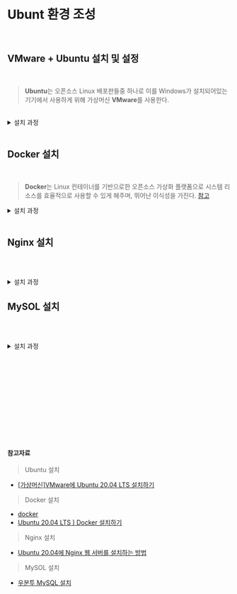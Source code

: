 # Ubunt 환경 조성

<br>

## VMware + Ubuntu 설치 및 설정

<br>

 > **Ubuntu**는 오픈소스 Linux 배포판들중 하나로 이를 Windows가 설치되어있는 기기에서 사용하게 위해 가상머신 **VMware**를 사용한다.

<br>

<details>
    <summary>설치 과정</summary>
 
 1. VMware Windows 버전 설치 [https://www.vmware.com](https://www.vmware.com/kr/products/workstation-player/workstation-player-evaluation.html) 
 
     <img src="https://user-images.githubusercontent.com/101278786/159773710-0d56ee4d-c2af-4c80-aef1-d33c4e7de230.png" width="500">

<br>

 2. Ubuntu LTS 버전(20.04.4) 다운로드 [https://ubuntu.com](https://ubuntu.com/download/desktop)


      <img src="https://user-images.githubusercontent.com/101278786/159782630-bc4ac4ab-1756-421b-b56d-b84ff8073191.png" width="500">
              
<br>

 3. VMware에서 가상머신 생성

    - Create a New Virtual Machine
    
         <img src="https://user-images.githubusercontent.com/101278786/159786353-ef92d23b-a830-424a-8d1a-1f35bc849e05.png" width="500">

    - Install from: I will install the operating system later.
    
         <img src="https://user-images.githubusercontent.com/101278786/159786303-441f5f56-a8fb-4f32-a82d-cc9f8b25b801.png" width="500">

    - Guest operating system - Linux, Version - Ubuntu
    
         <img src="https://user-images.githubusercontent.com/101278786/159786381-781cc5c9-1be0-4c77-bbbf-75b350cd82a5.png" width="500">
         
<br>

  4. 가상머신에 Ubnutu 설치

      - Edit Virtual Machine Settings

          <img src="https://user-images.githubusercontent.com/101278786/159787215-35e5f6ba-8ab6-4c83-bb26-ed8bc40dd8b6.png" width="500">
          
          
          

      - Device - CD/DVD (SATA), Connection - Use ISO image file: (2에서 다운로드한 Ubunto 파일)

          <img src="https://user-images.githubusercontent.com/101278786/159787945-31dd7312-03bf-46bb-9ef4-5355b2fed70a.png" width="500">
          
      - Play virtual machine
      
      - 언어 설정 및 체험하기 선택
      
          <img src="https://user-images.githubusercontent.com/101278786/159788510-c10a72a1-df74-4f15-9fda-9adb10129c88.png" width="500">
          
      - Ubuntu 20.04.4 LTS 설치 클릭
      
          <img src="https://user-images.githubusercontent.com/101278786/160814154-1dc859c4-f0cf-4031-88dc-dc6370c56558.png" width="500">
        
      - 한국어 - 키보드 레이아웃 - Korean(101/104 keyCompltible)
          
          <img src="https://user-images.githubusercontent.com/101278786/160812762-c32fa8ba-f60d-419c-8b4c-7517107030ea.png" width="500">

      - 일반 설치, Ubuntu 설치 중 업데이트 다운로드 선택
      
          <img src="https://user-images.githubusercontent.com/101278786/160815473-9b85c760-8176-4a3e-9aea-12dace5a8ea9.png" width="500">

      - 지금 다시 시작
      
          <img src="https://user-images.githubusercontent.com/101278786/160830474-31438b45-a72e-4ace-9546-7e6f416f0642.png" width="500">

<br>
 
</details>

<br>

## Docker 설치

<br>

   > **Docker**는 Linux 컨테이너를 기반으로한 오픈소스 가상화 플랫폼으로 시스템 리소스를 효율적으로 사용할 수 있게 해주며, 뛰어난 이식성을 가진다.  [참고](https://khj93.tistory.com/entry/Docker-Docker-%EA%B0%9C%EB%85%90)

<details>
    <summary>설치 과정</summary>
 
   1. 기존 설치 삭제 
   
            sudo apt-get remove docker docker-engine docker.io containerd runc

   2. repository 설정

      - 패키지 인덱스 업데이트 및 패키지 설치

            sudo apt-get update
            
            sudo apt-get install \
               ca-certificates \
               curl \
               gnupg \
               lsb-release
            
           <img src="https://user-images.githubusercontent.com/101278786/160861769-8a6b339b-d844-4d3a-8070-570afdd1e005.png" width="500">
            
       - GPG키 추가
       
             curl -fsSL https://download.docker.com/linux/ubuntu/gpg | sudo gpg --dearmor -o /usr/share/keyrings/docker-archive-keyring.gpg
             
       - stable repository 설정

             echo \
             "deb [arch=$(dpkg --print-architecture) signed-by=/usr/share/keyrings/docker-archive-keyring.gpg] https://download.docker.com/linux/ubuntu \
             $(lsb_release -cs) stable" | sudo tee /etc/apt/sources.list.d/docker.list > /dev/null
             
             
   3. Docker 엔진 설치
 
            sudo apt-get update
            sudo apt-get install docker-ce docker-ce-cli containerd.io
            
   4. Docker 엔진 테스트

            sudo docker run hello-world
            
      <img src="https://user-images.githubusercontent.com/101278786/160872872-4332b12e-5062-44ac-8c61-5df531021f11.png" width="500">

<br>
 
</details>

<br>

## Nginx 설치

<br>

   > 

<br>

<details>
    <summary>설치 과정</summary>
 
   1. 서버 패키지 목록 업데이트

          sudo apt update
 
   2. Nginx 설치
 
          sudo apt install nginx
 
      <img src="https://user-images.githubusercontent.com/101278786/160941054-53f836b5-3a46-449a-a38e-57879c380920.png" width="500">

   3. 설치 후 테스트
  
      - Nginx 테스트
 
             sudo systemctl status nginx
 
      <img src="https://user-images.githubusercontent.com/101278786/160942307-ca5f4fb0-dea9-4148-a96a-242dc0aa9169.png" width="500">

 
      - Nginx 버전 확인
 
             sudo dpkg -l nginx
 
      <img src="https://user-images.githubusercontent.com/101278786/160942153-49f335e7-8bf3-493f-811e-e8f56432e277.png" width="500">

 
 
</details>

## MySOL 설치

<br>

>

<br>

<details>
    <summary>설치 과정</summary>
 
   1. MySOL 설치

          sudo apt install -y mysql-server
          
   <img src="https://user-images.githubusercontent.com/101278786/160945260-9e9239dd-5207-4e7a-988f-8ce91ca77e32.png" width="500">
   
   2. MySOL 서버 초기화
 
           sudo mysql_secure_installation
 
   <img src="https://user-images.githubusercontent.com/101278786/160945979-86ba8ece-a2f8-43f1-b87c-715cb6f1f7de.png" width="500">


   3. 유저 설정
      
      - New passward - 설정할 비밀번호를 2번 입력하여 설정
 
      <img src="https://user-images.githubusercontent.com/101278786/160946381-0bf4ab95-25f3-419c-aead-ac54c65c7233.png" width="500"><br>
 
      > Remove anonymous users? - 익명 유저를 차단할 것인지 설정 - Y
      >
      > Disallow root login remotely? 외부 접속을 차단할 것인지 설정 - Y
      >
      > Remove test database and access to it? 테스트 데이터베이스를 삭제할 것인지 설정 - Y
 
      <img src="https://user-images.githubusercontent.com/101278786/160946872-1bf67d32-052f-4acb-a314-15e0b478c9fd.png" width="500"><br>
 
      - privileges table를 다시 시작할 것인지 설정 - Y
 
      <img src="https://user-images.githubusercontent.com/101278786/160947049-24b8eea6-a0cc-4e43-92ea-d434a06de6b8.png" width="500">
 
 

</details>
 
<br><br><br><br><br><br><br><br><br><br><br>
      



#### 참고자료
> Ubuntu 설치 

   - [[가상머신]VMware에 Ubuntu 20.04 LTS 설치하기](https://tomcabin.tistory.com/3)

> Docker 설치

   - [docker ](https://docs.docker.com/engine/install/ubuntu/)
   - [Ubuntu 20.04 LTS ) Docker 설치하기](https://shanepark.tistory.com/237)

> Nginx 설치

   - [Ubuntu 20.04에 Nginx 웹 서버를 설치하는 방법](https://ko.linux-console.net/?p=721)

> MySOL 설치

   - [우분투 MySQL 설치](https://hiseon.me/linux/ubuntu/ubuntu-mysql-install/)

